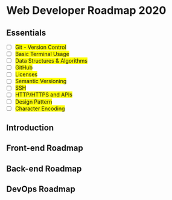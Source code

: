 # Web Developer Roadmap 2020

## Essentials

-[ ] <span style="background-color: #FFFF00">Git - Version Control</span>
-[ ] <span style="background-color: #FFFF00">Basic Terminal Usage</span>
-[ ] <span style="background-color: #FFFF00">Data Structures & Algorithms</span>
-[ ] <span style="background-color: #FFFF00">GitHub</span>
-[ ] <span style="background-color: #FFFF00">Licenses</span>
-[ ] <span style="background-color: #FFFF00">Semantic Versioning</span>
-[ ] <span style="background-color: #FFFF00">SSH</span>
-[ ] <span style="background-color: #FFFF00">HTTP/HTTPS and APIs</span>
-[ ] <span style="background-color: #FFFF00">Design Pattern</span>
-[ ] <span style="background-color: #FFFF00">Character Encoding</span>

## Introduction

## Front-end Roadmap

## Back-end Roadmap

## DevOps Roadmap